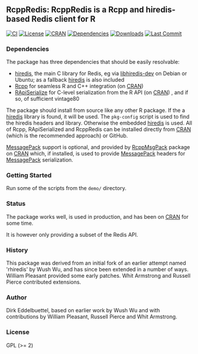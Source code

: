 ## RcppRedis: RcppRedis is a Rcpp and hiredis-based Redis client for R 

[![CI](https://github.com/eddelbuettel/rcppredis/workflows/ci/badge.svg)](https://github.com/eddelbuettel/rcppredis/actions?query=workflow%3Aci)
[![License](http://img.shields.io/badge/license-GPL%20%28%3E=%202%29-brightgreen.svg?style=flat)](http://www.gnu.org/licenses/gpl-2.0.html) 
[![CRAN](http://www.r-pkg.org/badges/version/RcppRedis)](https://cran.r-project.org/package=RcppRedis) 
[![Dependencies](https://tinyverse.netlify.com/badge/RcppRedis)](https://cran.r-project.org/package=RcppRedis) 
[![Downloads](http://cranlogs.r-pkg.org/badges/RcppRedis?color=brightgreen)](https://www.r-pkg.org:443/pkg/RcppRedis)
[![Last Commit](https://img.shields.io/github/last-commit/eddelbuettel/rcppredis)](https://github.com/eddelbuettel/rcppredis)

### Dependencies

The package has three dependencies that should be easily resolvable:

- [hiredis](https://github.com/redis/hiredis), the main C library for Redis, eg via
  [libhiredis-dev](https://packages.debian.org/sid/libhiredis-dev) on Debian or Ubuntu; as
  a fallback [hiredis](https://github.com/redis/hiredis) is also included
- [Rcpp](https://github.com/RcppCore/Rcpp) for seamless R and C++ integration (on
  [CRAN](https://cran.r-project.org/package=Rcpp))
- [RApiSerialize](https://github.com/eddelbuettel/rapiserialize) for C-level serialization
  from the R API (on [CRAN](https://cran.r-project.org/package=RApiSerialize)) , and if
  so, of sufficient vintage80

The package should install from source like any other R package. If the a
[hiredis](https://github.com/redis/hiredis) library is found, it will be used. The
`pkg-config` script is used to find the hiredis headers and library. Otherwise the
embedded [hiredis](https://github.com/redis/hiredis) is used.  All of Rcpp, RApiSerialized
and RcppRedis can be installed directly from [CRAN](https://cran.r-project.org) (which is
the recommended approach) or GitHub.

[MessagePack](http://msgpack.org/index.html) support is optional, and provided by
[RcppMsgPack](https://github.com/eddelbuettel/rcppmsgpack) package on
[CRAN](https://cran.r-project.org/package=RcppMsgPack) which, if installed, is used to
provide [MessagePack](http://msgpack.org/index.html) headers for
[MessagePack](http://msgpack.org/index.html) serialization.


### Getting Started

Run some of the scripts from the `demo/` directory.

### Status

The package works well, is used in production, and has been on
[CRAN](https://cran.r-project.org) for some time.

It is however only providing a subset of the Redis API.

### History

This package was derived from an initial fork of an earlier attempt named
'rhiredis' by Wush Wu, and has since been extended in a number of
ways. William Pleasant provided some early patches. Whit Armstrong and
Russell Pierce contributed extensions.

### Author

Dirk Eddelbuettel, based on earlier work by Wush Wu and with contributions by
William Pleasant, Russell Pierce and Whit Armstrong.

### License

GPL (>= 2)

